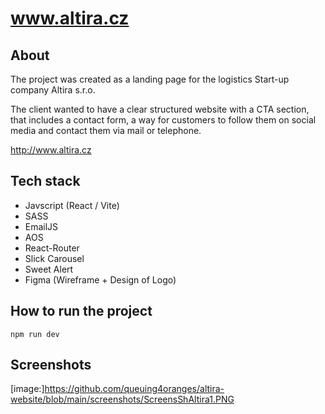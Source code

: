 # www.altira.cz

## About

The project was created as a landing page for the logistics Start-up company Altira s.r.o.

The client wanted to have a clear structured website with a CTA section, that includes a contact form, a way for customers to follow them on social media and contact them via mail or telephone.

http://www.altira.cz

## Tech stack

- Javscript (React / Vite)
- SASS
- EmailJS
- AOS
- React-Router
- Slick Carousel
- Sweet Alert
- Figma (Wireframe + Design of Logo)

## How to run the project

`npm run dev`

## Screenshots
[image:]https://github.com/queuing4oranges/altira-website/blob/main/screenshots/ScreensShAltira1.PNG
